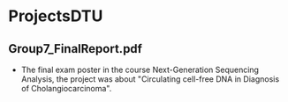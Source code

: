 # ProjectsDTU

## Group7_FinalReport.pdf
- The final exam poster in the course Next-Generation Sequencing Analysis, the project was about "Circulating cell-free DNA in Diagnosis of Cholangiocarcinoma".
